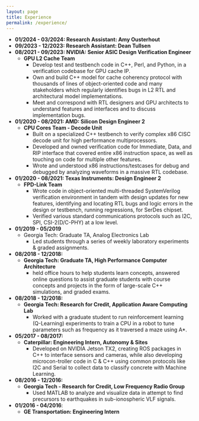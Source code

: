 ```yaml
---
layout: page
title: Experience
permalink: /experience/
---
```


* **01/2024 - 03/2024: Research Assistant: Amy Ousterhout**
* **09/2023 - 12/2023: Research Assistant: Dean Tullsen**
* **08/2021 - 09/2023: NVIDIA: Senior ASIC Design Verification Engineer**
    * **GPU L2 Cache Team**
        * Develop test and testbench code in C++, Perl, and Python, in a verification codebase for GPU cache IP.
        * Own and build C++ model for cache coherency protocol with thousands of lines of object-oriented code and many stakeholders which regularly identifies bugs in L2 RTL and architectural model implementations.
        * Meet and correspond with RTL designers and GPU architects to understand features and interfaces and to discuss implementation bugs.
* **01/2020 - 08/2021: AMD: Silicon Design Engineer 2**
    * **CPU Cores Team - Decode Unit**
        * Built on a specialized C++ testbench to verify complex x86 CISC decode unit for high performance multiprocessors.
        * Developed and owned verification code for Immediate, Data, and RIP interface that covered entire x86 instruction space, as well as touching on code for multiple other features.
        * Wrote and understood x86 instructions/testcases for debug and debugged by analyzing waveforms in a massive RTL codebase.
* **01/2020 - 08/2021: Texas Instruments: Design Engineer 2**
    * **FPD-Link Team**
        * Wrote code in object-oriented multi-threaded SystemVerilog verification environment in tandem with design updates for new features, identifying and locating RTL bugs and logic errors in the design or testbench, running regressions, for SerDes chipset.
        * Verified various standard communications protocols such as I2C, SPI, CSI-2(D/C-PHY) at a low level.
* **01/2019 - 05/2019**
    * Georgia Tech: Graduate TA, Analog Electronics Lab 
        * Led students through a series of weekly laboratory experiments & graded assignments.
* **08/2018 - 12/2018:**
    * **Georgia Tech: Graduate TA, High Performance Computer Architecture**
        * held office hours to help students learn concepts, answered online questions to assist graduate students with course concepts and projects in the form of large-scale C++ simulations, and graded exams.
* **08/2018 - 12/2018:**
    * **Georgia Tech: Research for Credit, Application Aware Computing Lab**
        * Worked with a graduate student to run reinforcement learning (Q-Learning) experiments to train a CPU in a robot to tune parameters such as frequency as it traversed a maze using A*.
* **05/2017 - 08/2017:**
    * **Caterpillar: Engineering Intern, Autonomy & Sites**
        * Developed on NVIDIA Jetson TX2, creating ROS packages in C++ to interface sensors and cameras, while also developing microcon-troller code in C & C++ using common protocols like I2C and Serial to collect data to classify concrete with Machine Learning.
* **08/2016 - 12/2016:**
    * **Georgia Tech - Research for Credit, Low Frequency Radio Group**
        * Used MATLAB to analyze and visualize data in attempt to find precursors to earthquakes in sub-ionospheric VLF signals.
* **01/2016 - 04/2016**:
    * **GE Transportation: Engineering Intern**